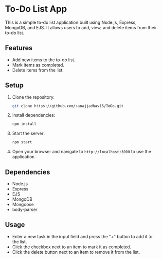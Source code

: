 # To-Do List App

This is a simple to-do list application built using Node.js, Express, MongoDB, and EJS. It allows users to add, view, and delete items from their to-do list.

## Features

- Add new items to the to-do list.
- Mark items as completed.
- Delete items from the list.

## Setup

1. Clone the repository:

   ```bash
   git clone https://github.com/sanajjadhav15/ToDo.git
   ```

2. Install dependencies:

   ```bash
   npm install
   ```

3. Start the server:

   ```bash
   npm start
   ```

4. Open your browser and navigate to `http://localhost:3000` to use the application.

## Dependencies

- Node.js
- Express
- EJS
- MongoDB
- Mongoose
- body-parser

## Usage

- Enter a new task in the input field and press the "+" button to add it to the list.
- Click the checkbox next to an item to mark it as completed.
- Click the delete button next to an item to remove it from the list.
